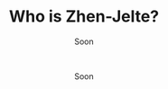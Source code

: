 <h1 align="center">Who is Zhen-Jelte?</h1>
<p align="center">Soon</p>
<br>
<p align="center">Soon</p>
